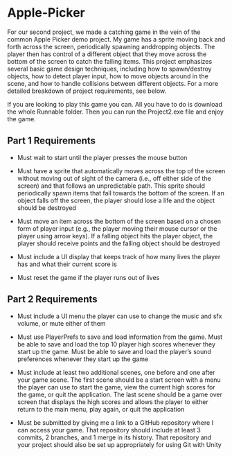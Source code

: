 # Apple-Picker

For our second project, we made a catching game in the vein of the common Apple Picker demo project. My game has a sprite moving back 
and forth across the screen, periodically spawning anddropping objects. The player then has control of a different object that 
they move across the bottom of the screen to catch the falling items. This project emphasizes several basic game design techniques, 
including how to spawn/destroy objects, how to detect player input, how to move objects around in the scene, and how to handle
collisions between different objects. For a more detailed breakdown of project requirements, see below. 

If you are looking to play this game you can. All you have to do is download the whole Runnable folder. Then you can run the Project2.exe file and enjoy the game.

## Part 1 Requirements

 - Must wait to start until the player presses the mouse button

 - Must have a sprite that automatically moves across the top of the screen without moving out of sight of the camera (i.e., off either side of the screen) and that follows an unpredictable path. This sprite should periodically spawn items that fall towards the bottom of the screen. If an object falls off the screen, the player should lose a life and the object should be destroyed

 - Must move an item across the bottom of the screen based on a chosen form of player input (e.g., the player moving their mouse cursor or the player using arrow keys). If a falling object hits the player object, the player should receive points and the falling object should be destroyed

 - Must include a UI display that keeps track of how many lives the player has and what their current score is

 - Must reset the game if the player runs out of lives 

## Part 2 Requirements

 - Must include a UI menu the player can use to change the music and sfx volume, or mute either of them

 - Must use PlayerPrefs to save and load information from the game. Must be able to save and load the top 10 player high scores whenever they start up the game. Must be able to save and load the player’s sound preferences whenever they start up the game

 - Must include at least two additional scenes, one before and one after your game scene. The first scene should be a start screen with a menu the player can use to start the game, view the current high scores for the game, or quit the application. The last scene should be a game over screen that displays the high scores and allows the player to either return to the main menu, play again, or quit the application

 - Must be submitted by giving me a link to a GitHub repository where I can access your game. That repository should include at least 3 commits, 2 branches, and 1 merge in its history. That repository and your project should also be set up appropriately for using Git with Unity 
